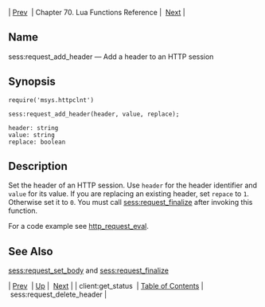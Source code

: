 | [Prev](lua.ref.client_get_status)  | Chapter 70. Lua Functions Reference |  [Next](lua.ref.sess_request_delete_header) |

<a name="lua.ref.sess_request_add_header"></a>
## Name

sess:request_add_header — Add a header to an HTTP session

<a name="idp15258048"></a>
## Synopsis

`require('msys.httpclnt')`

`sess:request_add_header(header, value, replace);`

```
header: string
value: string
replace: boolean
```
<a name="idp15261808"></a>
## Description

Set the header of an HTTP session. Use `header` for the header identifier and `value` for its value. If you are replacing an existing header, set `repace` to `1`. Otherwise set it to `0`. You must call [sess:request_finalize](lua.ref.sess_request_finalize "sess:request_finalize") after invoking this function.

For a code example see [http_request_eval](https://support.messagesystems.com/docs/web-push/push.http_request_eval).

<a name="idp15267824"></a>
## See Also

[sess:request_set_body](lua.ref.sess_request_set_body "sess:request_set_body") and [sess:request_finalize](lua.ref.sess_request_finalize "sess:request_finalize")

| [Prev](lua.ref.client_get_status)  | [Up](lua.function.details) |  [Next](lua.ref.sess_request_delete_header) |
| client:get_status  | [Table of Contents](index) |  sess:request_delete_header |

